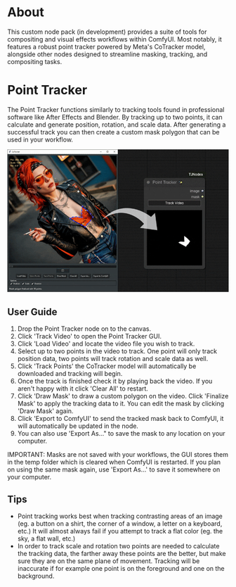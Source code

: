 # About

This custom node pack (in development) provides a suite of tools for compositing and visual effects workflows within ComfyUI. 
Most notably, it features a robust point tracker powered by Meta's CoTracker model, alongside other nodes 
designed to streamline masking, tracking, and compositing tasks.

# Point Tracker

The Point Tracker functions similarly to tracking tools found in professional software like After Effects and Blender.
By tracking up to two points, it can calculate and generate position, rotation, and scale data. After generating a successful track
you can then create a custom mask polygon that can be used in your workflow.

![image](https://github.com/tnil25/ComfyUI-TJNodes/blob/master/images/pt_demo-ezgif.gif)

## User Guide

1. Drop the Point Tracker node on to the canvas.
2. Click 'Track Video' to open the Point Tracker GUI.
3. Click 'Load Video' and locate the video file you wish to track.
4. Select up to two points in the video to track. One point will only track position data, two points will track rotation and
   scale data as well.
5. Click 'Track Points' the CoTracker model will automatically be downloaded and tracking will begin.
6. Once the track is finished check it by playing back the video. If you aren't happy with it click 'Clear All' to restart.
7. Click 'Draw Mask' to draw a custom polygon on the video. Click 'Finalize Mask' to apply the tracking data to it.
   You can edit the mask by clicking 'Draw Mask' again.
8. Click 'Export to ComfyUI' to send the tracked mask back to ComfyUI, it will automatically be updated in the node.
9. You can also use 'Export As..." to save the mask to any location on your computer.

IMPORTANT: Masks are not saved with your workflows, the GUI stores them in the temp folder which is cleared when ComfyUI is restarted.
If you plan on using the same mask again, use 'Export As...' to save it somewhere on your computer.

## Tips

* Point tracking works best when tracking contrasting areas of an image (eg. a button on a shirt, the corner of a window, a letter on a keyboard, etc.)
  It will almost always fail if you attempt to track a flat color (eg. the sky, a flat wall, etc.)
* In order to track scale and rotation two points are needed to calculate the tracking data, the farther away these points are the better,
  but make sure they are on the same plane of movement. Tracking will be inaccurate if for example one point is on the foreground and one on the background.
